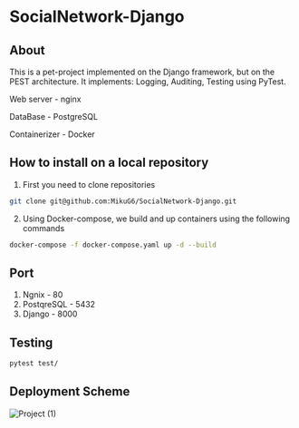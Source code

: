 # SocialNetwork-Django

## About

This is a pet-project implemented on the Django framework, but on the PEST architecture.
It implements: Logging, Auditing, Testing using PyTest.

Web server - nginx

DataBase - PostgreSQL

Containerizer - Docker


## How to install on a local repository
1) First you need to clone repositories

```bash
git clone git@github.com:MikuG6/SocialNetwork-Django.git
```

2) Using Docker-compose, we build and up containers using the following commands

```bash
docker-compose -f docker-compose.yaml up -d --build
```

## Port

1) Ngnix - 80
2) PostqreSQL - 5432
3) Django - 8000

## Testing

```bash
pytest test/
```

## Deployment Scheme
![Project (1)](https://github.com/MikuG6/SocialNetwork-Django/assets/83876860/21353878-6ca4-4ed2-894a-6e1c57aef66a)
